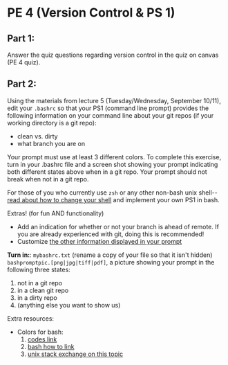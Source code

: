 PE 4 (Version Control & PS 1)
==============

Part 1:  
------

Answer the quiz questions regarding version control in the quiz on canvas (PE 4 quiz).

Part 2:
------
Using the materials from lecture 5 (Tuesday/Wednesday, September 10/11), edit your `.bashrc` so that your PS1 (command line prompt) provides the following information on your command line about your git repos (if your working directory is a git repo):
- clean vs. dirty
- what branch you are on

Your prompt must use at least 3 different colors. To complete this exercise, turn in your .bashrc file and a screen shot showing your prompt indicating both different states above when in a git repo. Your prompt should not break when not in a git repo.

For those of you who currently use `zsh` or any other non-bash unix shell--[read about how to change your shell](http://www.peachpit.com/articles/article.aspx?p=659655&seqNum=3) and implement your own PS1 in bash.

Extras! (for fun AND functionality)
- Add an indication for whether or not your branch is ahead of remote. If you are already experienced with git, doing this is recommended!
- Customize [the other information displayed in your prompt](https://ss64.com/bash/syntax-prompt.html)

__Turn in:__:
`mybashrc.txt` (rename a copy of your file so that it isn't hidden)      
`bashpromptpic.[png|jpg|tiff|pdf]`, a picture showing your prompt in the following three states:  
1. not in a git repo
2. in a clean git repo
3. in a dirty repo
4. (anything else you want to show us)

Extra resources:
- Colors for bash:
    1. [codes link](https://misc.flogisoft.com/bash/tip_colors_and_formatting)
    2. [bash how to link](http://tldp.org/HOWTO/Bash-Prompt-HOWTO/x329.html)
    3. [unix stack exchange on this topic](https://unix.stackexchange.com/questions/124407/what-color-codes-can-i-use-in-my-ps1-prompt)
